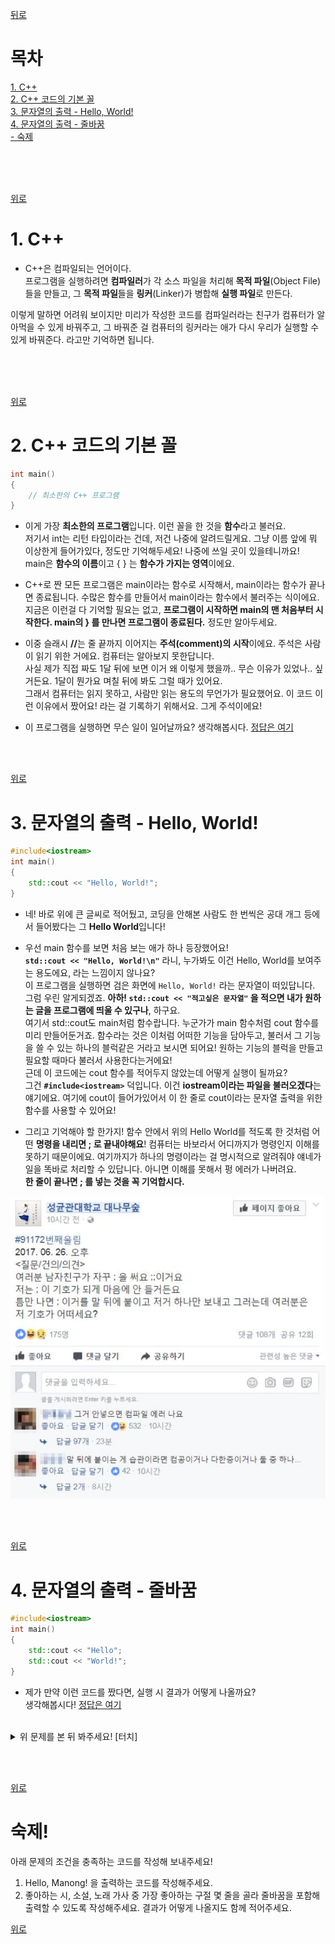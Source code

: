 [뒤로](https://github.com/papamoomin/ForMiri/blob/master/README.md)  

<a name="Top"></a>
# 목차
[1. C++](#Chap1)  
[2. C++ 코드의 기본 꼴](#Chap2)  
[3. 문자열의 출력 - Hello, World!](#Chap3)  
[4. 문자열의 출력 - 줄바꿈](#Chap4)  
[- 숙제](#Chap5)  

<br><br><br>

[위로](#Top)
<a name="Chap1"></a>
# 1. C++
 - C++은 컴파일되는 언어이다.  
프로그램을 실행하려면 <b>컴파일러</b>가 각 소스 파일을 처리해 <b>목적 파일</b>(Object File)들을 만들고, 그 <b>목적 파일</b>들을 <b>링커</b>(Linker)가 병합해 <b>실행 파일</b>로 만든다.  

이렇게 말하면 어려워 보이지만
미리가 작성한 코드를 컴파일러라는 친구가 컴퓨터가 알아먹을 수 있게 바꿔주고, 그 바꿔준 걸 컴퓨터의 링커라는 애가 다시 우리가 실행할 수 있게 바꿔준다. 라고만 기억하면 됩니다.

<br><br><br>

[위로](#Top)
<a name="Chap2"></a>
# 2. C++ 코드의 기본 꼴

```c++
int main()
{ 
	// 최소한의 C++ 프로그램
}
```
 - 이게 가장 <b>최소한의 프로그램</b>입니다. 이런 꼴을 한 것을 <b>함수</b>라고 불러요.  
 저기서 int는 리턴 타입이라는 건데, 저건 나중에 알려드릴게요. 그냥 이름 앞에 뭐 이상한게 들어가있다, 정도만 기억해두세요! 나중에 쓰일 곳이 있을테니까요!  
 main은 <b>함수의 이름</b>이고 { } 는 <b>함수가 가지는 영역</b>이에요.

 - C++로 짠 모든 프로그램은 main이라는 함수로 시작해서, main이라는 함수가 끝나면 종료됩니다. 수많은 함수를 만들어서 main이라는 함수에서 불러주는 식이에요.  
 지금은 이런걸 다 기억할 필요는 없고, <b>프로그램이 시작하면 main의 맨 처음부터 시작한다. main의 } 를 만나면 프로그램이 종료된다.</b> 정도만 알아두세요.

 - 이중 슬래시 <b>//</b>는 줄 끝까지 이어지는 <b>주석(comment)의 시작</b>이에요. 주석은 사람이 읽기 위한 거에요. 컴퓨터는 알아보지 못한답니다.  
 사실 제가 직접 짜도 1달 뒤에 보면 이거 왜 이렇게 했을까.. 무슨 이유가 있었나.. 싶거든요. 1달이 뭔가요 며칠 뒤에 봐도 그럴 때가 있어요.   
 그래서 컴퓨터는 읽지 못하고, 사람만 읽는 용도의 무언가가 필요했어요. 이 코드 이런 이유에서 짰어요! 라는 걸 기록하기 위해서요. 그게 주석이에요!

<a name="Chap1-1"></a>
  - 이 프로그램을 실행하면 무슨 일이 일어날까요? 생각해봅시다. [정답은 여기](https://github.com/papamoomin/ForMiri/blob/master/contents/Chap1_Answer/1.md)

<br><br>

[위로](#Top)
<a name="Chap3"></a>
# 3. 문자열의 출력 - Hello, World!
```C++
#include<iostream>
int main()
{
	std::cout << "Hello, World!";
}
```
 - 네! 바로 위에 큰 글씨로 적어뒀고, 코딩을 안해본 사람도 한 번씩은 공대 개그 등에서 들어봤다는 그 <b>Hello World</b>입니다!

- 우선 main 함수를 보면 처음 보는 애가 하나 등장했어요!  
<b>```std::cout << "Hello, World!\n"```</b> 라니, 누가봐도 이건 Hello, World를 보여주는 용도에요, 라는 느낌이지 않나요?  
이 프로그램을 실행하면 검은 화면에 ```Hello, World!```
라는 문자열이 떠있답니다.  
그럼 우린 알게되겠죠. <b>아하! ```std::cout << "적고싶은 문자열"``` 을 적으면 내가 원하는 글을 프로그램에 띄울 수 있구나</b>, 하구요.  
여기서 std::cout도 main처럼 함수랍니다. 누군가가 main 함수처럼 cout 함수를 미리 만들어둔거죠. 함수라는 것은 이처럼 어떠한 기능을 담아두고, 불러서 그 기능을 쓸 수 있는 하나의 블럭같은 거라고 보시면 되어요! 원하는 기능의 블럭을 만들고 필요할 때마다 불러서 사용한다는거에요!  
근데 이 코드에는 cout 함수를 적어두지 않았는데 어떻게 실행이 될까요?  
그건 <b>```#include<iostream>```</b>  덕입니다. 이건 <b>iostream이라는 파일을 불러오겠다</b>는 얘기에요. 여기에 cout이 들어가있어서 이 한 줄로 cout이라는 문자열 출력을 위한 함수를 사용할 수 있어요!
 - 그리고 기억해야 할 한가지! 함수 안에서 위의 Hello World를 적도록 한 것처럼 어떤 <b>명령을 내리면 ; 로 끝내야해요</b>! 컴퓨터는 바보라서 어디까지가 명령인지 이해를 못하기 때문이에요. 여기까지가 하나의 명령이라는 걸 명시적으로 알려줘야 얘네가 일을 똑바로 처리할 수 있답니다. 아니면 이해를 못해서 펑 에러가 나버려요.  
 <b>한 줄이 끝나면 ; 를 넣는 것을 꼭 기억합시다.</b>

 <p align="center"><img src="Chap1_Answer/1-1.png"></p>  

 <br><br>
 
[위로](#Top)

<a name="Chap4"></a>
# 4. 문자열의 출력 - 줄바꿈

```C++
#include<iostream>
int main()
{
	std::cout << "Hello";
	std::cout << "World!";
}
```
<a name="Chap1-2"></a>
 - 제가 만약 이런 코드를 짰다면, 실행 시 결과가 어떻게 나올까요?  
 생각해봅시다! [정답은 여기](https://github.com/papamoomin/ForMiri/blob/master/contents/Chap1_Answer/2.md)

 <br>

<details markdown="1">
<summary>
	위 문제를 본 뒤 봐주세요! [터치]
</summary>

 - <b>컴퓨터는 문자열을 인식할 때 엔터를 쳐도 줄이 바뀌었다는 것을 알아먹지 못합니다.</b> 우리한테야 눈으로 보고 아 이건 문자열 내에서 엔터친거고 이건 그냥 줄 바꾸려고 엔터친거네, 라고 하겠지만 얘네는 그걸 어찌 알겠어요.  
  - 그럼 어떻게 줄을 바꾸느냐? 줄을 바꾸는 방법은 2가지 입니다!
```C++
#include<iostream>
int main()
{
	std::cout << "줄을 바꾸려면" << std::endl;
	std::cout << "이렇게 합니다.";
}
```
첫번째 방법입니다. 끝에 <b>```<< std::endl```</b> 을 붙여주는거에요!  
<b>endl은 end line의 약자</b>랍니다. 줄이 끝났으니 엔터를 쳐주세요! 하는거죠.  
이렇게 하면 결과는

```C++
줄을 바꾸려면
이렇게 합니다.
```

로 출력됩니다!  
근데 이 방식의 단점이 뭐가 있을까요?

```C++
#include<iostream>
int main()
{
	std::cout << "내가 줄을" << std::endl;
	std::cout << "계속 바꾸고" << std::endl;
	std::cout << "싶어서 이렇게" << std::endl;
	std::cout << "글을 적고 있자니" << std::endl;
	std::cout << "쓸 말이 없지만 뭐든" << std::endl;
	std::cout << "적게 되는 것 같습니다.";
}
```

넵.. 이렇게 작성하면 보기는 참 편하겠지만.. 매번 cout과 endl을 불러줘야합니다.  
굉장히 귀찮아요. 이게 뭔가 싶을 정도로요.  
그런데 아까 방법은 2가지라고 했죠? 다른 방법이 있습니다!

```C++
#include<iostream>
int main()
{
	std::cout << "줄을 바꾸려면\n이렇게 합니다.";
}
```

뭔가 한 줄에 쏙 들어가니 보기 더 편하지 않나요?  
<b>\n은 줄바꿈 문자</b>에요. 실제로 \는 백슬래시입니다. 엔터키의 한칸 위에 있는 걸 누르면 나와요.  
코드에 \n을 적으면 컴퓨터는 \n을 그대로 출력하는 것이 아니라 줄바꿈을 하여 출력해줘요.  
이 코드의 결과는
```C++
줄을 바꾸려면
이렇게 합니다.
```
입니다. 아까 endl을 쓴 것과 비슷하죠?
```C++
#include<iostream>
int main()
{
	std::cout << "내가 줄을\n계속 바꾸고\n싶어서 이렇게\n글을 적고 있자니\n쓸 말이 없지만 뭐든\n적게 되는 것 같습니다.";
}
```
길다란 문장도 cout을 계속 넣는 것이 아니라 이렇게 줄 바꾸고 싶은 곳에 \n을 넣어 간단히 해결할 수 있답니다! 대신 \n이 중간중간 들어가 한 눈에 보기에는 조금 더 헷갈릴 수 있어요!  
양 쪽 다 장단점이 있답니다. 둘 다 기억해두시는 게 좋아요!
</details>

<br><br>

[위로](#Top)
<a name="Chap5"></a>
# 숙제!

아래 문제의 조건을 충족하는 코드를 작성해 보내주세요!

1. Hello, Manong! 을 출력하는 코드를 작성해주세요.
2. 좋아하는 시, 소설, 노래 가사 중 가장 좋아하는 구절 몇 줄을 골라 줄바꿈을 포함해 출력할 수 있도록 작성해주세요. 결과가 어떻게 나올지도 함께 적어주세요.


[위로](#Top)
